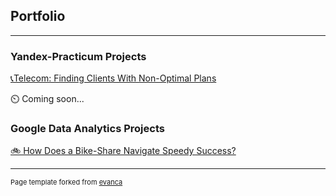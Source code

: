 ## Portfolio

---

### Yandex-Practicum Projects

[📞Telecom: Finding Clients With Non-Optimal Plans](https://github.com/MicSeit/data_projects/tree/main/yandex_practicum/telecome)

⏲️ Coming soon...



### Google Data Analytics Projects

[🚲 How Does a Bike-Share Navigate Speedy Success?](https://github.com/MicSeit/data_projects/tree/main/google_data_analytics/bike_share)


---
<p style="font-size:11px">Page template forked from <a href="https://github.com/evanca/quick-portfolio">evanca</a></p>
<!-- Remove above link if you don't want to attibute -->
